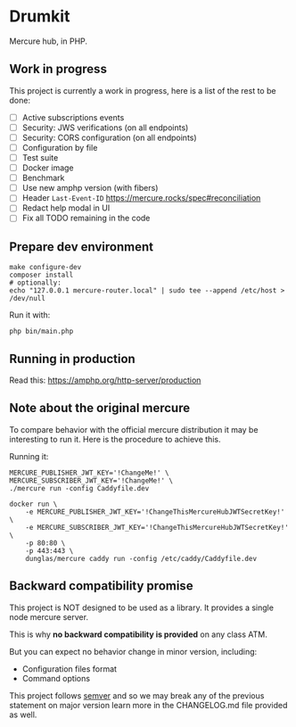 Drumkit
=======

Mercure hub, in PHP.

Work in progress
----------------

This project is currently a work in progress, here is a list of the rest to be done:

- [ ] Active subscriptions events
- [ ] Security: JWS verifications (on all endpoints)
- [ ] Security: CORS configuration (on all endpoints)
- [ ] Configuration by file
- [ ] Test suite
- [ ] Docker image
- [ ] Benchmark
- [ ] Use new amphp version (with fibers)
- [ ] Header `Last-Event-ID` https://mercure.rocks/spec#reconciliation
- [ ] Redact help modal in UI
- [ ] Fix all TODO remaining in the code

Prepare dev environment
-----------------------

```
make configure-dev
composer install
# optionally:
echo "127.0.0.1	mercure-router.local" | sudo tee --append /etc/host > /dev/null
```

Run it with:

```
php bin/main.php
```


Running in production
---------------------

Read this: https://amphp.org/http-server/production


Note about the original mercure
-------------------------------

To compare behavior with the official mercure distribution it may be interesting to run it. Here is the
procedure to achieve this.

Running it:

```
MERCURE_PUBLISHER_JWT_KEY='!ChangeMe!' \ 
MERCURE_SUBSCRIBER_JWT_KEY='!ChangeMe!' \
./mercure run -config Caddyfile.dev
```


```
docker run \
    -e MERCURE_PUBLISHER_JWT_KEY='!ChangeThisMercureHubJWTSecretKey!' \                                               
    -e MERCURE_SUBSCRIBER_JWT_KEY='!ChangeThisMercureHubJWTSecretKey!' \              
    -p 80:80 \                                                
    -p 443:443 \
    dunglas/mercure caddy run -config /etc/caddy/Caddyfile.dev
```

Backward compatibility promise
------------------------------

This project is NOT designed to be used as a library. It provides a single node mercure server.

This is why **no backward compatibility is provided** on any class ATM.

But you can expect no behavior change in minor version, including:
- Configuration files format
- Command options

This project follows [semver](https://semver.org/) and so we may break any of the previous statement on major version
learn more in the CHANGELOG.md file provided as well.
